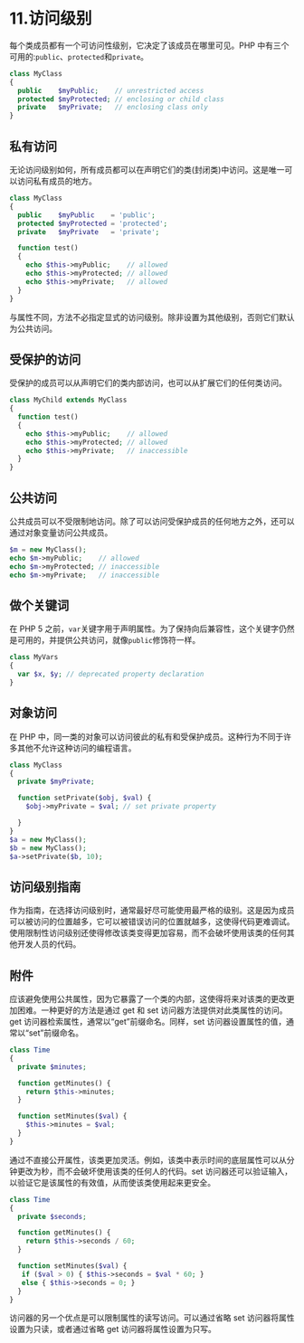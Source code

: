 # 11.访问级别

每个类成员都有一个可访问性级别，它决定了该成员在哪里可见。PHP 中有三个可用的:`public`、`protected`和`private`。

```php
class MyClass
{
  public    $myPublic;    // unrestricted access
  protected $myProtected; // enclosing or child class
  private   $myPrivate;   // enclosing class only
}

```

## 私有访问

无论访问级别如何，所有成员都可以在声明它们的类(封闭类)中访问。这是唯一可以访问私有成员的地方。

```php
class MyClass
{
  public    $myPublic    = 'public';
  protected $myProtected = 'protected';
  private   $myPrivate   = 'private';

  function test()
  {
    echo $this->myPublic;    // allowed
    echo $this->myProtected; // allowed
    echo $this->myPrivate;   // allowed
  }
}

```

与属性不同，方法不必指定显式的访问级别。除非设置为其他级别，否则它们默认为公共访问。

## 受保护的访问

受保护的成员可以从声明它们的类内部访问，也可以从扩展它们的任何类访问。

```php
class MyChild extends MyClass
{
  function test()
  {
    echo $this->myPublic;    // allowed
    echo $this->myProtected; // allowed
    echo $this->myPrivate;   // inaccessible
  }
}

```

## 公共访问

公共成员可以不受限制地访问。除了可以访问受保护成员的任何地方之外，还可以通过对象变量访问公共成员。

```php
$m = new MyClass();
echo $m->myPublic;    // allowed
echo $m->myProtected; // inaccessible
echo $m->myPrivate;   // inaccessible

```

## 做个关键词

在 PHP 5 之前，`var`关键字用于声明属性。为了保持向后兼容性，这个关键字仍然是可用的，并提供公共访问，就像`public`修饰符一样。

```php
class MyVars
{
  var $x, $y; // deprecated property declaration
}

```

## 对象访问

在 PHP 中，同一类的对象可以访问彼此的私有和受保护成员。这种行为不同于许多其他不允许这种访问的编程语言。

```php
class MyClass
{
  private $myPrivate;

  function setPrivate($obj, $val) {
    $obj->myPrivate = $val; // set private property

  }
}
$a = new MyClass();
$b = new MyClass();
$a->setPrivate($b, 10);

```

## 访问级别指南

作为指南，在选择访问级别时，通常最好尽可能使用最严格的级别。这是因为成员可以被访问的位置越多，它可以被错误访问的位置就越多，这使得代码更难调试。使用限制性访问级别还使得修改该类变得更加容易，而不会破坏使用该类的任何其他开发人员的代码。

## 附件

应该避免使用公共属性，因为它暴露了一个类的内部，这使得将来对该类的更改更加困难。一种更好的方法是通过 get 和 set 访问器方法提供对此类属性的访问。get 访问器检索属性，通常以“get”前缀命名。同样，set 访问器设置属性的值，通常以“set”前缀命名。

```php
class Time
{
  private $minutes;

  function getMinutes() {
    return $this->minutes;
  }

  function setMinutes($val) {
    $this->minutes = $val;
  }
}

```

通过不直接公开属性，该类更加灵活。例如，该类中表示时间的底层属性可以从分钟更改为秒，而不会破坏使用该类的任何人的代码。set 访问器还可以验证输入，以验证它是该属性的有效值，从而使该类使用起来更安全。

```php
class Time
{
  private $seconds;

  function getMinutes() {
    return $this->seconds / 60;
  }

  function setMinutes($val) {
   if ($val > 0) { $this->seconds = $val * 60; }
   else { $this->seconds = 0; }
  }
}

```

访问器的另一个优点是可以限制属性的读写访问。可以通过省略 set 访问器将属性设置为只读，或者通过省略 get 访问器将属性设置为只写。